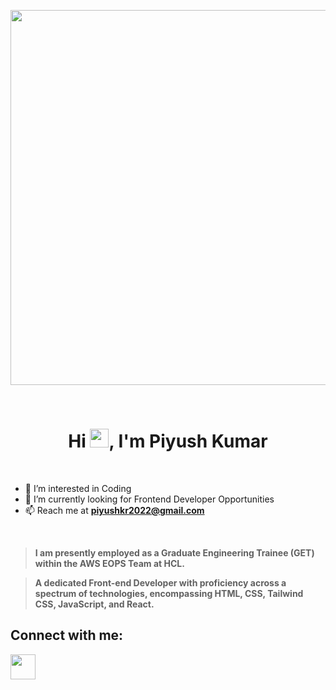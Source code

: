 <p align="center">
<img src="https://github.com/Anmol-Baranwal/Cool-GIFs-For-GitHub/assets/74038190/3b4607a1-1cc6-41f1-926f-892ae880e7a5" width="600">
</p>
<br>
<h1 align="center">Hi <img src="https://user-images.githubusercontent.com/74038190/214644152-52f47eb3-5e31-4f47-8758-05c9468d5596.gif" width="30">, I'm Piyush Kumar</h1>
<br>

- 👀 I’m interested in Coding
- 🌱 I’m currently looking for Frontend Developer Opportunities
- 📫 Reach me at [**piyushkr2022@gmail.com**](mailto:piyushkr2022@gmail.com)</a>

<br>

> **I am presently employed as a Graduate Engineering Trainee (GET) within the AWS EOPS Team at HCL.**

> **A dedicated Front-end Developer with proficiency across a spectrum of technologies, encompassing HTML, CSS, Tailwind CSS, JavaScript, and React.**


## Connect with me:
<a href="https://www.linkedin.com/in/piyushkr22)"><img src="https://upload.wikimedia.org/wikipedia/commons/thumb/c/ca/LinkedIn_logo_initials.png/480px-LinkedIn_logo_initials.png" width="40" height="40"/></a>



<br><br>

<!---
piyushkr21/piyushkr21 is a ✨ special ✨ repository because its `README.md` (this file) appears on your GitHub profile.
You can click the Preview link to take a look at your changes.
--->
